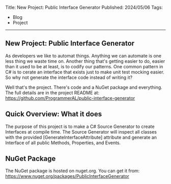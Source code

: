 Title: New Project: Public Interface Generator
Published: 2024/05/06
Tags: 
- Blog
- Project
---

## New Project: Public Interface Generator

As developers we like to automat things. Anything we can automate is one less thing we waste time on. Another thing that's getting easier to do, easier than it used to be at least, is to codify our patterns. One common pattern in C# is to cerate an interface that exists just to make unit test mocking easier. So why not generate the interface code instead of writing it? 

Well that's the project. There's code and a NuGet package and everything. The full details are in the project README at: https://github.com/ProgrammerAL/public-interface-generator

## Quick Overview: What it does

The purpose of this project is to make a C# Source Generator to create Interfaces at compile time. The Source Generator will inspect all classes with the provided [GenerateInterfaceAttribute] attribute and generate an Interface of all public Methods, Properties, and Events.

## NuGet Package

The NuGet package is hosted on nuget.org. You can get it from: https://www.nuget.org/packages/PublicInterfaceGenerator

